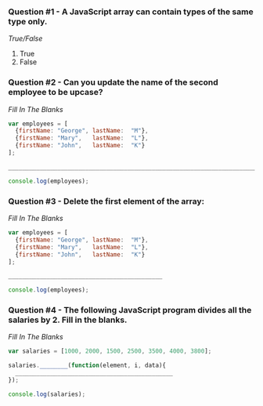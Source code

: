 ### Question #1 - A JavaScript array can contain types of the same type only.
 
*True/False*

1. True
2. False

### Question #2 - Can you update the name of the second employee to be upcase?

*Fill In The Blanks*

``` JavaScript
var employees = [
  {firstName: "George", lastName:  "M"},
  {firstName: "Mary",   lastName:  "L"},
  {firstName: "John",   lastName:  "K"}
];

________________________________________________________________________________

console.log(employees);
```

### Question #3 - Delete the first element of the array:

*Fill In The Blanks*

``` JavaScript
var employees = [
  {firstName: "George", lastName:  "M"},
  {firstName: "Mary",   lastName:  "L"},
  {firstName: "John",   lastName:  "K"}
];

____________________________________________

console.log(employees);
```

### Question #4 - The following JavaScript program divides all the salaries by 2. Fill in the blanks.

*Fill In The Blanks*

``` JavaScript
var salaries = [1000, 2000, 1500, 2500, 3500, 4000, 3800];

salaries.________(function(element, i, data){
  _____________________________________________ 
});

console.log(salaries);
```

